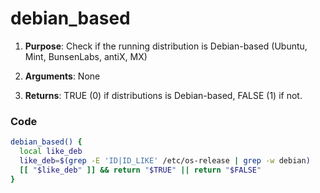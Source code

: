 # debian_based

1. **Purpose**: Check if the running distribution is Debian-based (Ubuntu, Mint, BunsenLabs, antiX, MX)

2. **Arguments**: None

3. **Returns**: TRUE (0) if distributions is Debian-based, FALSE (1) if not.

### Code
```bash
debian_based() {
  local like_deb
  like_deb=$(grep -E 'ID|ID_LIKE' /etc/os-release | grep -w debian)
  [[ "$like_deb" ]] && return "$TRUE" || return "$FALSE"
}

```
